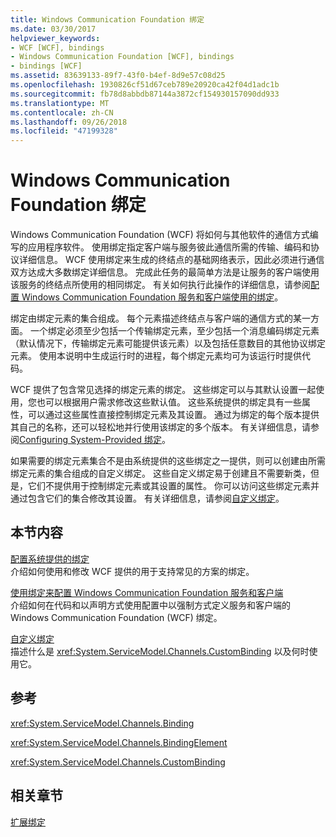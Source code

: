 ```yaml
---
title: Windows Communication Foundation 绑定
ms.date: 03/30/2017
helpviewer_keywords:
- WCF [WCF], bindings
- Windows Communication Foundation [WCF], bindings
- bindings [WCF]
ms.assetid: 83639133-89f7-43f0-b4ef-8d9e57c08d25
ms.openlocfilehash: 1930826cf51d67ceb789e20920ca42f04d1adc1b
ms.sourcegitcommit: fb78d8abbdb87144a3872cf154930157090dd933
ms.translationtype: MT
ms.contentlocale: zh-CN
ms.lasthandoff: 09/26/2018
ms.locfileid: "47199328"
---
```

# <a name="windows-communication-foundation-bindings"></a>Windows Communication Foundation 绑定
Windows Communication Foundation (WCF) 将如何与其他软件的通信方式编写的应用程序软件。 使用绑定指定客户端与服务彼此通信所需的传输、编码和协议详细信息。 WCF 使用绑定来生成的终结点的基础网络表示，因此必须进行通信双方达成大多数绑定详细信息。 完成此任务的最简单方法是让服务的客户端使用该服务的终结点所使用的相同绑定。 有关如何执行此操作的详细信息，请参阅[配置 Windows Communication Foundation 服务和客户端使用的绑定](https://msdn.microsoft.com/library/bd8b277b-932f-472f-a42a-b02bb5257dfb)。  
  
 绑定由绑定元素的集合组成。 每个元素描述终结点与客户端的通信方式的某一方面。 一个绑定必须至少包括一个传输绑定元素，至少包括一个消息编码绑定元素（默认情况下，传输绑定元素可能提供该元素）以及包括任意数目的其他协议绑定元素。 使用本说明中生成运行时的进程，每个绑定元素均可为该运行时提供代码。  
  
 WCF 提供了包含常见选择的绑定元素的绑定。 这些绑定可以与其默认设置一起使用，您也可以根据用户需求修改这些默认值。 这些系统提供的绑定具有一些属性，可以通过这些属性直接控制绑定元素及其设置。 通过为绑定的每个版本提供其自己的名称，还可以轻松地并行使用该绑定的多个版本。 有关详细信息，请参阅[Configuring System-Provided 绑定](../../../../docs/framework/wcf/feature-details/configuring-system-provided-bindings.md)。  
  
 如果需要的绑定元素集合不是由系统提供的这些绑定之一提供，则可以创建由所需绑定元素的集合组成的自定义绑定。 这些自定义绑定易于创建且不需要新类，但是，它们不提供用于控制绑定元素或其设置的属性。 你可以访问这些绑定元素并通过包含它们的集合修改其设置。 有关详细信息，请参阅[自定义绑定](../../../../docs/framework/wcf/extending/custom-bindings.md)。  
  
## <a name="in-this-section"></a>本节内容  
 [配置系统提供的绑定](../../../../docs/framework/wcf/feature-details/configuring-system-provided-bindings.md)  
 介绍如何使用和修改 WCF 提供的用于支持常见的方案的绑定。  
  
 [使用绑定来配置 Windows Communication Foundation 服务和客户端](https://msdn.microsoft.com/library/bd8b277b-932f-472f-a42a-b02bb5257dfb)  
 介绍如何在代码和以声明方式使用配置中以强制方式定义服务和客户端的 Windows Communication Foundation (WCF) 绑定。  
  
 [自定义绑定](../../../../docs/framework/wcf/extending/custom-bindings.md)  
 描述什么是 <xref:System.ServiceModel.Channels.CustomBinding> 以及何时使用它。  
  
## <a name="reference"></a>参考  
 <xref:System.ServiceModel.Channels.Binding>  
  
 <xref:System.ServiceModel.Channels.BindingElement>  
  
 <xref:System.ServiceModel.Channels.CustomBinding>  
  
## <a name="related-sections"></a>相关章节  
 [扩展绑定](../../../../docs/framework/wcf/extending/extending-bindings.md)
